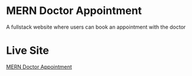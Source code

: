 # MERN Doctor Appointment

A fullstack website where users can book an appointment with the doctor

# Live Site

[MERN Doctor Appointment ](https://mern-doctor-appointment.vercel.app/)
